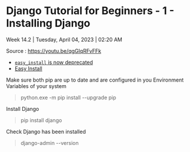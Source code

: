 # Django Tutorial for Beginners - 1 - Installing Django

Week 14.2 | Tuesday, April 04, 2023 | 02:20 AM

Source : <https://youtu.be/qgGIqRFvFFk>

- [`easy_install` is now deprecated](https://packaging.python.org/en/latest/discussions/pip-vs-easy-install/)
- [Easy Install](https://setuptools.pypa.io/en/latest/deprecated/easy_install.html)

Make sure both pip are up to date and are configured in you Environment Variables of your system

> python.exe -m pip install --upgrade pip

Install Django

> pip install django

Check Django has been installed

> django-admin --version
